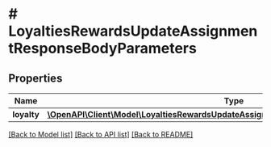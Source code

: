 # # LoyaltiesRewardsUpdateAssignmentResponseBodyParameters

## Properties

Name | Type | Description | Notes
------------ | ------------- | ------------- | -------------
**loyalty** | [**\OpenAPI\Client\Model\LoyaltiesRewardsUpdateAssignmentResponseBodyParametersLoyalty**](LoyaltiesRewardsUpdateAssignmentResponseBodyParametersLoyalty.md) |  | [optional]

[[Back to Model list]](../../README.md#models) [[Back to API list]](../../README.md#endpoints) [[Back to README]](../../README.md)
